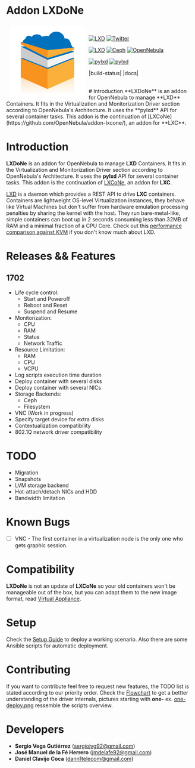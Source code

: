 # Addon LXDoNe

<a href="https://github.com/OpenNebula/addon-lxdone"><img src="picts/LXDoNe-logo-final.png" align="left" hspace="10" vspace="6"></a>

<br />

[![LXD](https://github.com/OpenNebula/addon-lxdone/blob/master/picts/release-1702-3c97f3.svg)](https://linuxcontainers.org/lxd/)
[![Twitter](https://img.shields.io/twitter/url/http/shields.io.svg?style=social)](https://twitter.com/intent/tweet?text=I%20want%20freedom.%20I%20want%20efficiency.%20Faster%20private%20clouds%20for%20everyone.%20%23LXDoNe%20%2B%20%40opennebula%20%3D%20performance%20⚡️%20https%3A%2F%2Fgithub.com/OpenNebula/addon-lxdone%2F&source=webclient)

[![LXD](https://github.com/OpenNebula/addon-lxdone/blob/master/picts/lxd-LTS-orange.svg)](https://linuxcontainers.org/lxd/)
[![Ceph](https://github.com/OpenNebula/addon-lxdone/blob/master/picts/ceph-LTS-red.svg)](https://ceph.com)
[![OpenNebula](https://github.com/OpenNebula/addon-lxdone/blob/master/picts/one-5.2.1-blue.svg)](https://opennebula.org)

[![pylxd](https://github.com/OpenNebula/addon-lxdone/blob/master/picts/pylxd-2.0.5-brightgreen.svg)](https://pylxd.readthedocs.io/en/stable/)
[![pylxd](https://github.com/OpenNebula/addon-lxdone/blob/master/picts/VNC-svncterm-yellow.svg)](https://pylxd.readthedocs.io/en/stable/)

|build-status| |docs|

<br />
# Introduction
**LXDoNe** is an addon for OpenNebula to manage **LXD** Containers. It fits in the Virtualization and Monitorization Driver section according to OpenNebula's Architecture. It uses the **pylxd** API for several container tasks. This addon is the continuation of [LXCoNe](https://github.com/OpenNebula/addon-lxcone/), an addon for **LXC**.

# Introduction

**LXDoNe** is an addon for OpenNebula to manage **LXD** Containers. It fits in the Virtualization and Monitorization Driver section according to OpenNebula's Architecture. It uses the **pylxd** API for several container tasks. This addon is the continuation of [LXCoNe](https://github.com/OpenNebula/addon-lxcone/), an addon for **LXC**.

[LXD](https://linuxcontainers.org/lxd/) is a daemon which provides a REST API to drive **LXC** containers. Containers are lightweight OS-level Virtualization instances, they behave like Virtual Machines but don't suffer from hardware emulation processing penalties by sharing the kernel with the host. They run bare-metal-like, simple containers can boot up in 2 seconds consuming less than 32MB of RAM and a minimal fraction of a CPU Core. Check out this [performance comparison against KVM](https://insights.ubuntu.com/2015/05/18/lxd-crushes-kvm-in-density-and-speed/) if you don't know much about LXD.

# Releases && Features  

## 1702
- Life cycle control:
    - Start and Poweroff 
    - Reboot and Reset
    - Suspend and Resume
- Monitorization:
    - CPU
    - RAM
    - Status
    - Network Traffic 
- Resource Limitation:
    - RAM
    - CPU
    - VCPU
- Log scripts execution time duration
- Deploy container with several disks
- Deploy container with several NICs
- Storage Backends:
    - Ceph
    - Filesystem
- VNC (Work in progress)
- Specify target device for extra disks
- Contextualization compatibility
- 802.1Q network driver compatibility

# TODO
- Migration
- Snapshots
- LVM storage backend
- Hot-attach/detach NICs and HDD
- Bandwidth limitation

# Known Bugs
- [ ]  VNC - The first container in a virtualization node is the only one who gets graphic session.

# Compatibility
**LXDoNe** is not an update of **LXCoNe** so your old containers won't be manageable out of the box, but you can  adapt them to the new image format, read [Virtual Appliance](Image.md). 

# Setup
Check the [Setup Guide](Setup.md)  to deploy a working scenario.
Also there are some Ansible scripts for automatic deployment.

# Contributing
If you want to contribute feel free to request new features, the TODO list is stated according to our priority order. Check the [Flowchart](https://github.com/OpenNebula/addon-lxdone/tree/master/flow_chart) to get a bettter understanding of the driver internals, pictures starting with **one-**    ex. [one-deploy.png](https://github.com/OpenNebula/addon-lxdone/tree/master/flow_chart/one-deploy.png) ressemble the scripts overview. 

# Developers
- **Sergio Vega Gutiérrez** (sergiojvg92@gmail.com)
- **José Manuel de la Fé Herrero** (jmdelafe92@gmail.com)
- **Daniel Clavijo Coca** (dann1telecom@gmail.com)
